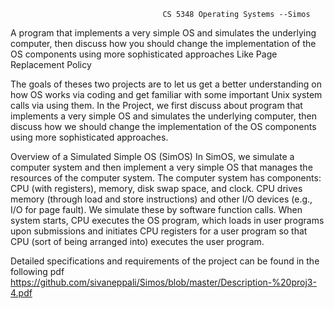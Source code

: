                                       CS 5348 Operating Systems --Simos
A program that implements a very simple OS and simulates the underlying computer, then discuss how you should change the implementation of the OS components using more sophisticated approaches Like Page Replacement Policy

The goals of theses two projects are to let us get a better understanding on how OS works via coding
and get familiar with some important Unix system calls via using them. In the Project, we first discuss about
program that implements a very simple OS and simulates the underlying computer, then discuss how we
should change the implementation of the OS components using more sophisticated approaches.

Overview of a Simulated Simple OS (SimOS)
In SimOS, we simulate a computer system and then implement a very simple OS that manages the
resources of the computer system. The computer system has components: CPU (with registers), memory,
disk swap space, and clock. CPU drives memory (through load and store instructions) and other I/O devices
(e.g., I/O for page fault). We simulate these by software function calls. When system starts, CPU executes
the OS program, which loads in user programs upon submissions and initiates CPU registers for a user
program so that CPU (sort of being arranged into) executes the user program. 

Detailed specifications and requirements of the project can be found in the following pdf
 https://github.com/sivaneppali/Simos/blob/master/Description-%20proj3-4.pdf
